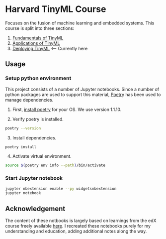 # Harvard TinyML Course
Focuses on the fusion of machine learning and embedded systems. This course is split into three sections:

1. [Fundamentals of TinyML](https://www.edx.org/course/fundamentals-of-tinyml?index=product&queryID=e649f7e28b0aafae3a9225c518814c2e&position=10)
2. [Applications of TinyML](https://www.edx.org/course/applications-of-tinyml?index=product&queryID=e649f7e28b0aafae3a9225c518814c2e&position=19)
3. [Deploying TinyML](https://www.edx.org/course/deploying-tinyml?index=product&queryID=e649f7e28b0aafae3a9225c518814c2e&position=22) <-- Currently here

## Usage
### Setup python environment
This project consists of a number of Jupyter notebooks. Since a number of python packages are used to support this material, [Poetry](https://python-poetry.org/) has been used to manage dependencies.

1. First, [install poetry](https://python-poetry.org/docs/master/#installation) for your OS. We use version 1.1.10.

2. Verify poetry is installed.
```bash
poetry --version
```

3. Install dependencies.
```bash
poetry install
```

4. Activate virtual environment.
```bash
source $(poetry env info --path)/bin/activate
```

### Start Jupyter notebook
```bash
jupyter nbextension enable --py widgetsnbextension
jupyter notebook
```

## Acknowledgement
The content of these notbooks is largely based on learnings from the edX course freely available [here](https://github.com/tinyMLx). I recreated these notebooks purely for my understanding and education, adding additional notes along the way.
